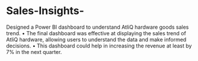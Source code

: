 # Sales-Insights-
Designed a Power BI dashboard to understand AtliQ hardware goods sales trend. • The final dashboard was effective at displaying the sales trend of AtliQ hardware, allowing users to understand the data and make informed decisions. • This dashboard could help in increasing the revenue at least by 7% in the next quarter. 
